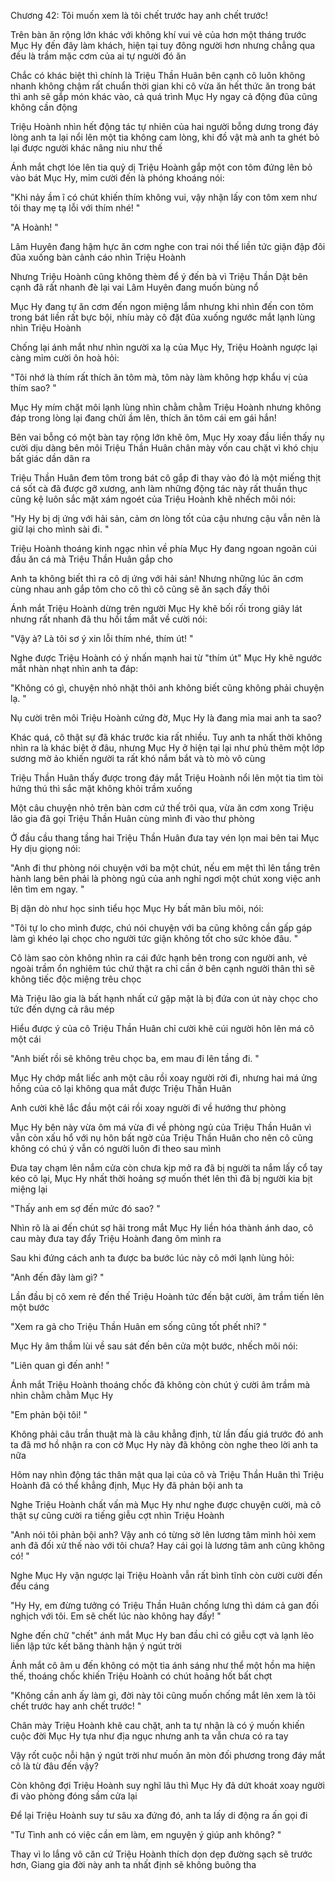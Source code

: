 




Chương 42: Tôi muốn xem là tôi chết trước hay anh chết trước!

Trên bàn ăn rộng lớn khác với không khí vui vẻ của hơn một tháng trước Mục Hy đến đây làm khách, hiện tại tuy đông người hơn nhưng chẳng qua đều là trầm mặc cơm của ai tự người đó ăn

Chắc có khác biệt thì chính là Triệu Thần Huân bên cạnh cô luôn không nhanh không chậm rất chuẩn thời gian khi cô vừa ăn hết thức ăn trong bát thì anh sẽ gắp món khác vào, cả quá trình Mục Hy ngay cả động đũa cũng không cần động

Triệu Hoành nhìn hết động tác tự nhiên của hai người bỗng dưng trong đáy lòng anh ta lại nổi lên một tia không cam lòng, khi đồ vật mà anh ta ghét bỏ lại được người khác nâng niu như thế

Ánh mắt chợt lóe lên tia quỷ dị Triệu Hoành gắp một con tôm đứng lên bỏ vào bát Mục Hy, mỉm cười đến là phóng khoáng nói:

"Khi nảy ầm ĩ có chút khiến thím không vui, vậy nhận lấy con tôm xem như tôi thay mẹ tạ lỗi với thím nhé! "

"A Hoành! "

Lâm Huyên đang hậm hực ăn cơm nghe con trai nói thế liền tức giận đập đôi đũa xuống bàn cảnh cáo nhìn Triệu Hoành

Nhưng Triệu Hoành cũng không thèm để ý đến bà vì Triệu Thần Dật bên cạnh đã rất nhanh đè lại vai Lâm Huyên đang muốn bùng nổ

Mục Hy đang tự ăn cơm đến ngon miệng lắm nhưng khi nhìn đến con tôm trong bát liền rất bực bội, nhíu mày cô đặt đũa xuống ngước mắt lạnh lùng nhìn Triệu Hoành

Chống lại ánh mắt như nhìn người xa lạ của Mục Hy, Triệu Hoành ngược lại càng mỉm cười ôn hoà hỏi:

"Tôi nhớ là thím rất thích ăn tôm mà, tôm này làm không hợp khẩu vị của thím sao? "

Mục Hy mím chặt môi lạnh lùng nhìn chằm chằm Triệu Hoành nhưng không đáp trong lòng lại đang chửi ầm lên, thích ăn tôm cái em gái hắn!

Bên vai bỗng có một bàn tay rộng lớn khẽ ôm, Mục Hy xoay đầu liền thấy nụ cười dịu dàng bên môi Triệu Thần Huân chân mày vốn cau chặt vì khó chịu bất giác dần dãn ra


Triệu Thần Huân đem tôm trong bát cô gắp đi thay vào đó là một miếng thịt cá sốt cà đã được gỡ xương, anh làm những động tác này rất thuần thục cũng kệ luôn sắc mặt xám ngoét của Triệu Hoành khẽ nhếch môi nói:

"Hy Hy bị dị ứng với hải sản, cảm ơn lòng tốt của cậu nhưng cậu vẫn nên là giữ lại cho mình sài đi. "

Triệu Hoành thoáng kinh ngạc nhìn về phía Mục Hy đang ngoan ngoãn cúi đầu ăn cá mà Triệu Thần Huân gắp cho

Anh ta không biết thì ra cô dị ứng với hải sản! Nhưng những lúc ăn cơm cùng nhau anh gắp tôm cho cô thì cô cũng sẽ ăn sạch đấy thôi

Ánh mắt Triệu Hoành dừng trên người Mục Hy khẽ bối rối trong giây lát nhưng rất nhanh đã thu hồi tầm mắt về cười nói:

"Vậy à? Là tôi sơ ý xin lỗi thím nhé, thím út! "

Nghe được Triệu Hoành có ý nhấn mạnh hai từ "thím út" Mục Hy khẽ ngước mắt nhàn nhạt nhìn anh ta đáp:

"Không có gì, chuyện nhỏ nhặt thôi anh không biết cũng không phải chuyện lạ. "

Nụ cười trên môi Triệu Hoành cứng đờ, Mục Hy là đang mỉa mai anh ta sao?

Khác quá, cô thật sự đã khác trước kia rất nhiều. Tuy anh ta nhất thời không nhìn ra là khác biệt ở đâu, nhưng Mục Hy ở hiện tại lại như phủ thêm một lớp sương mờ ảo khiến người ta rất khó nắm bắt và tò mò vô cùng

Triệu Thần Huân thấy được trong đáy mắt Triệu Hoành nổi lên một tia tìm tòi hứng thú thì sắc mặt không khỏi trầm xuống

Một câu chuyện nhỏ trên bàn cơm cứ thế trôi qua, vừa ăn cơm xong Triệu lão gia đã gọi Triệu Thần Huân cùng mình đi vào thư phòng

Ở đầu cầu thang tầng hai Triệu Thần Huân đưa tay vén lọn mai bên tai Mục Hy dịu giọng nói:

"Anh đi thư phòng nói chuyện với ba một chút, nếu em mệt thì lên tầng trên hành lang bên phải là phòng ngủ của anh nghỉ ngơi một chút xong việc anh lên tìm em ngay. "

Bị dặn dò như học sinh tiểu học Mục Hy bất mãn bĩu môi, nói:

"Tôi tự lo cho mình được, chú nói chuyện với ba cũng không cần gấp gáp làm gì khéo lại chọc cho người tức giận không tốt cho sức khỏe đâu. "

Cô làm sao còn không nhìn ra cái đức hạnh bên trong con người anh, vẻ ngoài trầm ổn nghiêm túc chứ thật ra chỉ cần ở bên cạnh người thân thì sẽ không tiếc độc miệng trêu chọc

Mà Triệu lão gia là bất hạnh nhất cứ gặp mặt là bị đứa con út này chọc cho tức đến dựng cả râu mép


Hiểu được ý của cô Triệu Thần Huân chỉ cười khẽ cúi người hôn lên má cô một cái

"Anh biết rồi sẽ không trêu chọc ba, em mau đi lên tầng đi. "

Mục Hy chớp mắt liếc anh một câu rồi xoay người rời đi, nhưng hai má ửng hồng của cô lại không qua mắt được Triệu Thần Huân

Anh cười khẽ lắc đầu một cái rồi xoay người đi về hướng thư phòng

Mục Hy bên này vừa ôm má vừa đi về phòng ngủ của Triệu Thần Huân vì vẫn còn xấu hổ với nụ hôn bất ngờ của Triệu Thần Huân cho nên cô cũng không có chú ý vẫn có người luôn đi theo sau mình

Đưa tay chạm lên nắm cửa còn chưa kịp mở ra đã bị người ta nắm lấy cổ tay kéo cô lại, Mục Hy nhất thời hoảng sợ muốn thét lên thì đã bị người kia bịt miệng lại

"Thấy anh em sợ đến mức đó sao? "

Nhìn rõ là ai đến chút sợ hãi trong mắt Mục Hy liền hóa thành ánh dao, cô cau mày đưa tay đẩy Triệu Hoành đang ôm mình ra

Sau khi đứng cách anh ta được ba bước lúc này cô mới lạnh lùng hỏi:

"Anh đến đây làm gì? "

Lần đầu bị cô xem rẻ đến thế Triệu Hoành tức đến bật cười, âm trầm tiến lên một bước

"Xem ra gả cho Triệu Thần Huân em sống cũng tốt phết nhỉ? "

Mục Hy âm thầm lùi về sau sát đến bên cửa một bước, nhếch môi nói:

"Liên quan gì đến anh! "

Ánh mắt Triệu Hoành thoáng chốc đã không còn chút ý cười âm trầm mà nhìn chằm chằm Mục Hy

"Em phản bội tôi! "

Không phải câu trần thuật mà là câu khẳng định, từ lần đấu giá trước đó anh ta đã mơ hồ nhận ra con cờ Mục Hy này đã không còn nghe theo lời anh ta nữa

Hôm nay nhìn động tác thân mật qua lại của cô và Triệu Thần Huân thì Triệu Hoành đã có thể khẳng định, Mục Hy đã phản bội anh ta


Nghe Triệu Hoành chất vấn mà Mục Hy như nghe được chuyện cười, mà cô thật sự cũng cười ra tiếng giễu cợt nhìn Triệu Hoành

"Anh nói tôi phản bội anh? Vậy anh có từng sờ lên lương tâm mình hỏi xem anh đã đối xử thế nào với tôi chưa? Hay cái gọi là lương tâm anh cũng không có! "

Nghe Mục Hy vặn ngược lại Triệu Hoành vẫn rất bình tĩnh còn cười cười đến đểu cáng

"Hy Hy, em đừng tưởng có Triệu Thần Huân chống lưng thì dám cả gan đối nghịch với tôi. Em sẽ chết lúc nào không hay đấy! "

Nghe đến chữ "chết" ánh mắt Mục Hy ban đầu chỉ có giễu cợt và lạnh lẽo liền lập tức kết băng thành hận ý ngút trời

Ánh mắt cô âm u đến không có một tia ánh sáng như thể một hồn ma hiện thế, thoáng chốc khiến Triệu Hoành có chút hoảng hốt bất chợt

"Không cần anh ấy làm gì, đời này tôi cũng muốn chống mắt lên xem là tôi chết trước hay anh chết trước! "

Chân mày Triệu Hoành khẽ cau chặt, anh ta tự nhận là có ý muốn khiến cuộc đời Mục Hy tựa như địa ngục nhưng anh ta vẫn chưa có ra tay

Vậy rốt cuộc nỗi hận ý ngút trời như muốn ăn mòn đối phương trong đáy mắt cô là từ đâu đến vậy?

Còn không đợi Triệu Hoành suy nghĩ lâu thì Mục Hy đã dứt khoát xoay người đi vào phòng đóng sầm cửa lại

Để lại Triệu Hoành suy tư sâu xa đứng đó, anh ta lấy di động ra ấn gọi đi

"Tư Tình anh có việc cần em làm, em nguyện ý giúp anh không? "

Thay vì lo lắng vô căn cứ Triệu Hoành thích dọn dẹp đường sạch sẽ trước hơn, Giang gia đời này anh ta nhất định sẽ không buông tha




